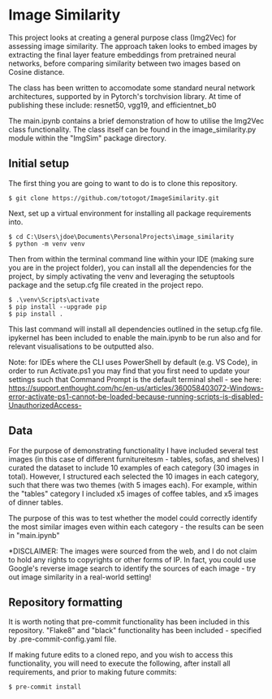 # Image Similarity

This project looks at creating a general purpose class (Img2Vec) for assessing image similarity. 
The approach taken looks to embed images by extracting the final layer feature embeddings from 
pretrained neural networks, before comparing similarity between two images based on Cosine distance.

The class has been written to accomodate some standard neural network architectures, supported by in
Pytorch's torchvision library. At time of publishing these include: resnet50, vgg19, and efficientnet_b0

The main.ipynb contains a brief demonstration of how to utilise the Img2Vec class functionality. 
The class itself can be found in the image_similarity.py module within the "ImgSim" package directory.

## Initial setup
The first thing you are going to want to do is to clone this repository.

```
$ git clone https://github.com/totogot/ImageSimilarity.git
```

Next, set up a virtual environment for installing all package requirements into.

```
$ cd C:\Users\jdoe\Documents\PersonalProjects\image_similarity
$ python -m venv venv
```

Then from within the terminal command line within your IDE (making sure you are in the project folder), you can install all the dependencies for the project, by simply activating the venv and leveraging the setuptools package and the setup.cfg file created in the project repo. 

```
$ .\venv\Scripts\activate
$ pip install --upgrade pip
$ pip install .
```

This last command will install all dependencies outlined in the setup.cfg file. ipykernel has been included to enable the main.ipynb to be run also and for relevant visualisations to be outputted also.

Note: for IDEs where the CLI uses PowerShell by default (e.g. VS Code), in order to run Activate.ps1 you may find that you first need to update your settings such that Command Prompt is the default terminal shell - see here: https://support.enthought.com/hc/en-us/articles/360058403072-Windows-error-activate-ps1-cannot-be-loaded-because-running-scripts-is-disabled-UnauthorizedAccess-


## Data
For the purpose of demonstrating functionality I have included several test images (in this case of different furnitureitesm - tables, sofas, and shelves) 
I curated the dataset to include 10 examples of each category (30 images in total). However, I structured each selected the 10 images in each category, such that there was two themes (with 5 images each). For example, within the "tables" category I included x5 images of coffee tables, and x5 images of dinner tables. 

The purpose of this was to test whether the model could correctly identify the most similar images even within each category - the results can be seen in "main.ipynb" 

*DISCLAIMER: 
The images were sourced from the web, and I do not claim to hold any rights to copyrights or other forms of IP. 
In fact, you could use Google's reverse image search to identify the sources of each image - try out image similarity in a real-world setting!


## Repository formatting
It is worth noting that pre-commit functionality has been included in this repository.
"Flake8" and "black" functionality has been included - specified by .pre-commit-config.yaml file.

If making future edits to a cloned repo, and you wish to access this functionality, you will need to execute the following,
after install all requirements, and prior to making future commits:

```
$ pre-commit install
```